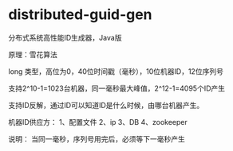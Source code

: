# distributed-guid-gen
分布式系统高性能ID生成器，Java版

原理：雪花算法

long 类型，高位为0，40位时间戳（毫秒），10位机器ID，12位序列号

支持2^10-1=1023台机器，同一毫秒最大峰值，2^12-1=4095个ID产生

支持ID反解，通过ID可以知道ID是什么时候，由哪台机器产生。

机器ID供应方：
1、配置文件
2、ip
3、DB
4、zookeeper

说明：
当同一毫秒，序列号用完后，必须等下一毫秒产生
